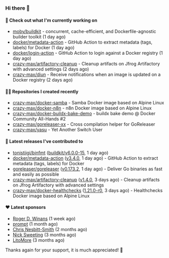 ### Hi there 👋

#### 👷 Check out what I'm currently working on

- [moby/buildkit](https://github.com/moby/buildkit) - concurrent, cache-efficient, and Dockerfile-agnostic builder toolkit (1 day ago)
- [docker/metadata-action](https://github.com/docker/metadata-action) - GitHub Action to extract metadata (tags, labels) for Docker (1 day ago)
- [docker/login-action](https://github.com/docker/login-action) - GitHub Action to login against a Docker registry (1 day ago)
- [crazy-max/artifactory-cleanup](https://github.com/crazy-max/artifactory-cleanup) - Cleanup artifacts on Jfrog Artifactory with advanced settings (2 days ago)
- [crazy-max/diun](https://github.com/crazy-max/diun) - Receive notifications when an image is updated on a Docker registry (2 days ago)

#### 👨‍💻 Repositories I created recently

- [crazy-max/docker-samba](https://github.com/crazy-max/docker-samba) - Samba Docker image based on Alpine Linux
- [crazy-max/docker-n8n](https://github.com/crazy-max/docker-n8n) - n8n Docker image based on Alpine Linux
- [crazy-max/docker-buildx-bake-demo](https://github.com/crazy-max/docker-buildx-bake-demo) - buildx bake demo @ Docker Community All-Hands #2
- [crazy-max/goreleaser-xx](https://github.com/crazy-max/goreleaser-xx) - Cross compilation helper for GoReleaser
- [crazy-max/yasu](https://github.com/crazy-max/yasu) - Yet Another Switch User

#### 🚀 Latest releases I've contributed to

- [tonistiigi/binfmt](https://github.com/tonistiigi/binfmt) ([buildkit/v6.0.0-15](https://github.com/tonistiigi/binfmt/releases/tag/buildkit%2Fv6.0.0-15), 1 day ago)
- [docker/metadata-action](https://github.com/docker/metadata-action) ([v3.4.0](https://github.com/docker/metadata-action/releases/tag/v3.4.0), 1 day ago) - GitHub Action to extract metadata (tags, labels) for Docker
- [goreleaser/goreleaser](https://github.com/goreleaser/goreleaser) ([v0.173.2](https://github.com/goreleaser/goreleaser/releases/tag/v0.173.2), 1 day ago) - Deliver Go binaries as fast and easily as possible
- [crazy-max/artifactory-cleanup](https://github.com/crazy-max/artifactory-cleanup) ([v1.4.0](https://github.com/crazy-max/artifactory-cleanup/releases/tag/v1.4.0), 3 days ago) - Cleanup artifacts on Jfrog Artifactory with advanced settings
- [crazy-max/docker-healthchecks](https://github.com/crazy-max/docker-healthchecks) ([1.21.0-r0](https://github.com/crazy-max/docker-healthchecks/releases/tag/1.21.0-r0), 3 days ago) - Healthchecks Docker image based on Alpine Linux

#### ❤️ Latest sponsors
- [Roger D. Winans](https://github.com/solvaholic) (1 week ago)
- [prompt](https://github.com/pr-mpt) (1 month ago)
- [Chris Nesbitt-Smith](https://github.com/chrisns) (2 months ago)
- [Nick Sweeting](https://github.com/pirate) (3 months ago)
- [LitoMore](https://github.com/LitoMore) (3 months ago)

Thanks again for your support, it is much appreciated! 🙏
